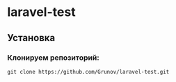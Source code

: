 # laravel-test

## Установка
### Клонируем репозиторий:   
```
git clone https://github.com/Grunov/laravel-test.git
```
